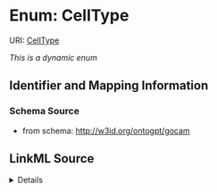 # Enum: CellType



URI: [CellType](CellType)


_This is a dynamic enum_








## Identifier and Mapping Information







### Schema Source


* from schema: http://w3id.org/ontogpt/gocam




## LinkML Source

<details>
```yaml
name: CellType
from_schema: http://w3id.org/ontogpt/gocam
rank: 1000
reachable_from:
  source_ontology: obo:cl
  source_nodes:
  - CL:0000000

```
</details>
